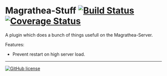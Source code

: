 # Magrathea-Stuff [![Build Status](https://travis-ci.org/Poeschl/Magrathea-Stuff.svg?branch=master)](https://travis-ci.org/Poeschl/Magrathea-Stuff) [![Coverage Status](https://coveralls.io/repos/github/Poeschl/Magrathea-Stuff/badge.svg?branch=master)](https://coveralls.io/github/Poeschl/Magrathea-Stuff?branch=master)
A plugin which does a bunch of things usefull on the Magrathea-Server.

Features:
* Prevent restart on high server load.

---

[![GitHub license](https://img.shields.io/badge/license-AGPL-blue.svg)](https://raw.githubusercontent.com/Poeschl/Magrathea-Stuff/master/LICENSE)
